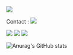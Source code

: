 

<!--
**Jiheebyun/Jiheebyun** is a ✨ _special_ ✨ repository because its `README.md` (this file) appears on your GitHub profile.

Here are some ideas to get you started:

- 🔭 I’m currently working on ...
- 🌱 I’m currently learning ...
- 👯 I’m looking to collaborate on ...
- 🤔 I’m looking for help with ...
- 💬 Ask me about ...
- 📫 How to reach me: ...
- 😄 Pronouns: ...
- ⚡ Fun fact: ...
-->
<img src="https://capsule-render.vercel.app/api?type=waving&color=auto&height=200&section=header&text=Jihee-Byun,Front-end-developer&fontSize=40" />

Contact : <a href="https://www.linkedin.com/in/jihee-byun-18b314186/" target="_blank"><img src="https://img.shields.io/badge/LinkedIn-0E0E0E?style=plastic&logo=appveyor&logo=#0A66C2&logoColor=FF9933"/></a>

<img src="https://img.shields.io/badge/React-61DAFB?style=flat&logo=React&logoColor=10100F"/>

<img src="https://img.shields.io/badge/Node.JS-339933?style=flat&logo=Sass&logoColor=10100F"/>
<img src="https://img.shields.io/badge/Scss-green?style=flat&logo=Sass&logoColor=CC6699"/>






![Anurag's GitHub stats](https://github-readme-stats.vercel.app/api?username=Jiheebyun&show_icons=true&theme=radical)


